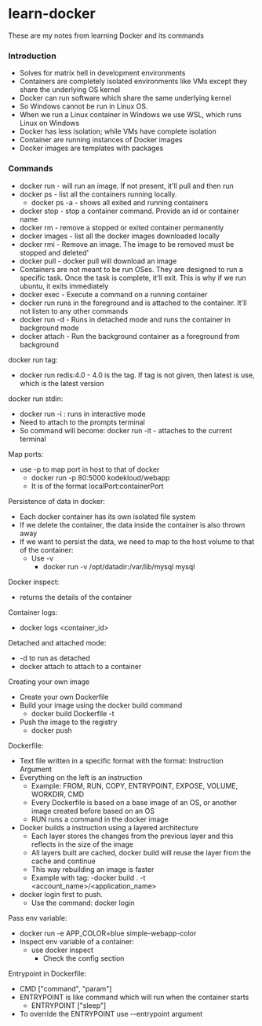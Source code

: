 # learn-docker
These are my notes from learning Docker and its commands

### Introduction
- Solves for matrix hell in development environments
- Containers are completely isolated environments like VMs except they share the underlying OS kernel
- Docker can run software which share the same underlying kernel
- So Windows cannot be run in Linux OS. 
- When we run a Linux container in Windows we use WSL, which runs Linux on Windows
- Docker has less isolation; while VMs have complete isolation
- Container are running instances of Docker images
- Docker images are templates with packages

### Commands
- docker run - will run an image. If not present, it'll pull and then run
- docker ps - list all the containers running locally. 
	- docker ps -a - shows all exited and running containers
- docker stop - stop a container command. Provide an id or container name
- docker rm - remove a stopped or exited container permanently
- docker images - list all the docker images downloaded locally
- docker rmi - Remove an image. The image to be removed must be stopped and deleted'
- docker pull - docker pull will download an image
- Containers are not meant to be run OSes. They are designed to run a specific task. Once the task is complete, it'll exit. This is why if we run ubuntu, it exits immediately
- docker exec - Execute a command on a running container
- docker run runs in the foreground and is attached to the container. It'll not listen to any other commands
- docker run -d - Runs in detached mode and runs the container in background mode
- docker attach - Run the background container as a foreground from background

docker run tag:
- docker run redis:4.0 - 4.0 is the tag. If tag is not given, then latest is use, which is the latest version

docker run stdin: 
- docker run -i : runs in interactive mode
- Need to attach to the prompts terminal
- So command will become: docker run -it - attaches to the current terminal

Map ports:
- use -p to map port in host to that of docker
	- docker run -p 80:5000 kodekloud/webapp
	- It is of the format localPort:containerPort

Persistence of data in docker:
- Each docker container has its own isolated file system
- If we delete the container, the data inside the container is also thrown away
- If we want to persist the data, we need to map to the host volume to that of the container:
	- Use -v
		- docker run -v /opt/datadir:/var/lib/mysql mysql

Docker inspect:
- returns the details of the container

Container logs:
- docker logs <container_id>

Detached and attached mode:
- -d to run as detached
- docker attach <id> to attach to a container

Creating your own image
- Create your own Dockerfile
- Build your image using the docker build command
	- docker build Dockerfile -t <tag>
- Push the image to the registry
	- docker push

Dockerfile:
- Text file written in a specific format with the format:
	Instruction Argument
- Everything on the left is an instruction
	- Example: FROM, RUN, COPY, ENTRYPOINT, EXPOSE, VOLUME, WORKDIR, CMD
	- Every Dockerfile is based on a base image of an OS, or another image created before based on an OS
	- RUN runs a command in the docker image
- Docker builds a instruction using a layered architecture
	- Each layer stores the changes from the previous layer and this reflects in the size of the image
	- All layers built are cached, docker build will reuse the layer from the cache and continue
	- This way rebuilding an image is faster
	- Example with tag:
		-docker build . -t <account_name>/<application_name>
- docker login first to push.
	- Use the command: docker login

Pass env variable: 
- docker run -e APP_COLOR=blue simple-webapp-color
- Inspect env variable of a container:
	- use docker inspect
		- Check the config section

Entrypoint in Dockerfile:
- CMD ["command", "param"]
- ENTRYPOINT is like command which will run when the container starts
	- ENTRYPOINT ["sleep"]
- To override the ENTRYPOINT use --entrypoint argument 
